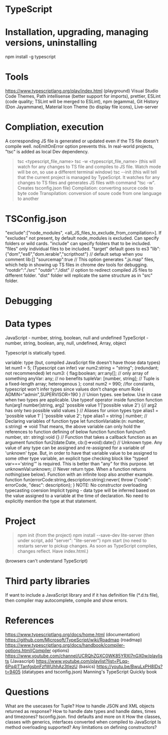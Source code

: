 # TypeScript

# Installation, upgrading, managing versions, uninstalling
npm install -g typescript

# Tools
https://www.typescriptlang.org/play/index.html (playground)
Visual Studio Code
Themes, Path intellisense (better support for imports), prettier, ESLint (code quality; TSLint will be merged to ESLint), npm (egamma), Git History (Don Jayammane), Material Icon Theme (to display file icons), Live-server

# Compliation, execution
A corresponding JS file is generated or updated even if the TS file doesn't compile well. noEmitOnError option prevents this.
In real-world projects, "tsc" is added as local Dev dependency.
> tsc <typescript_file_name>
> tsc -w <typescript_file_name> (this will watch for any changes to TS file and compiles to JS file. Watch mode will be on, so use a different terminal window)
> tsc --init (this will tell that the current project is managed by TypeScript. It watches for any changes to TS files and generates JS files with command "tsc -w". Creates tsconfig.json file)
Compilation: converting source code to byte code
Transpilation: conversion of soure code from one language to another

# TSConfig.json
"exclude":["node_modules", <all_JS_files_to_exclude_from_compilation>]. If "excludes" not present, by default node_modules is excluded. Can specify folders or wild cards.
"include" can specify folders that to be included.
"files" only individual files to be included.
"target" default goes to es3
"lib": {"dom","es6","dom.ierable","scripthost"} // default setup when you comment lib:[]
"sourcemap":true // This option generates ".js.map" files, which help in showing up TS files in chrome dev tools for debugging.
"rootdir":"./src"
"outdir":"./dist"   // option to redirect compiled JS files to different folder. "dist" folder will replicate the same structure as in "src" folder.

# Debugging

# Data types
JavaScript - number, string, boolean, null and undefined
TypeScript - number, string, boolean, any, null, undefined, Array, object

Typescript is statically typed.

variable: type (but, compiled JavaScript file doesn't have those data types)
let num1 = 5; (Typescript can infer)
var num2:string = "string"; (redundant; not recommended)
let num3: {
  flag:boolean;
  arr:any[]; // only array of something
  anyVar: any;  // no benefits
  tupleVar: [number, string]; // Tuple is a fixed-length array; heterogenous
};
const num2 = 990; //for constants, typescript won't infer types since values don't change
enum Role {
  ADMIN="admin",SUPERVISOR=190
}
// Union types. see below. Use in case when two types are applicable. Use typeof operator inside function
function fun(arg1 number|string, arg2 'possible value 1'|'possible value 2') {// arg2 has only two possible valid values
}
// Aliases for union types
type alias1 = 'possible value 1' | 'possible value 2';
type alias1 = string | number;
// Declaring variables of function type
let functionVariable:(n: number, s:string) => void
That means, the above variable can only hold the references to function defining of below function
function fun(num1: number, str: string):void {}
// Function that takes a callback function as an argument
function fun2(date:Date, cb:()=>void):date{}
// Unknown type. Any value of any type can be assigned and re-assigned for a variable of 'unknown' type. But, in order to have that variable value to be assigned to some other type variable, an explicit type checking block like "typeof var==='string'" is required. This is better than "any" for this purpose.
let unknownVal:unknown;
// Never return type. When a function returns nothing(see below). Function with an infinite loop also another example.
function fun(errorCode:string,description:string):never{
  throw {"code": errorCode, "desc": description};
}
NOTE: No constructor overloading
typecasting
coersion
Implicit typing - data type will be inferred based on the value assigned to a variable at the time of declaration. No need to explicitly mention the type at that statement.

# Project
> npm init (from the project)
> npm install --save-dev lite-server (then under script, add "server": "lite-server")
> npm start (no need to restarts server to pickup changes. As soon as TypeScript complies, changes reflect. Have index.html.)
<script src="JS_file_name" defer></script> (browsers can't understand TypeScript)

# Third party libraries
If want to include a JavaScript library and if it has definition file (*.d.ts file), then compiler may autocomplete, compile and show errors.

# References
https://www.typescriptlang.org/docs/home.html (documentation)
https://github.com/Microsoft/TypeScript/wiki/Roadmap (roadmap)
https://www.typescriptlang.org/docs/handbook/compiler-options.html(Compiler options)
https://www.youtube.com/channel/UCRQhZGXC0WK85YRXl7nGX0w/playlists (Javascript)
https://www.youtube.com/playlist?list=PLqq-6Pq4lTTanfgsbnFzfWUhhAz3tIezU (basics)
https://youtu.be/BwuLxPH8IDs?t=9405 (datatypes and tsconfig.json)
Manning's TypeScript Quickly book

# Questions
What are the usecases for Tuple?
How to handle JSON and XML objects returned as response?
How to handle date types and handle dates, times and timezones?
tsconfig.json. find defaults and more on it
How the classes, classes with generics, interfaces converted when compiled to JavaScript
Is method overloading supported?
Any limitations on defining constructors?
